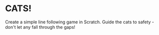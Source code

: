 # CATS!

Create a simple line following game in Scratch. Guide the cats to safety - don't let any fall through the gaps!
